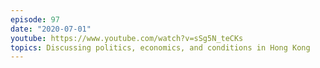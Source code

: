 ```yaml
---
episode: 97
date: "2020-07-01"
youtube: https://www.youtube.com/watch?v=sSg5N_teCKs
topics: Discussing politics, economics, and conditions in Hong Kong
---
```

